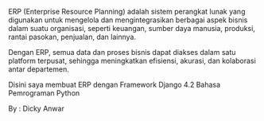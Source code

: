 ERP (Enterprise Resource Planning) adalah sistem perangkat lunak yang digunakan untuk mengelola dan mengintegrasikan berbagai aspek bisnis dalam suatu organisasi, seperti keuangan, sumber daya manusia, produksi, rantai pasokan, penjualan, dan lainnya.

Dengan ERP, semua data dan proses bisnis dapat diakses dalam satu platform terpusat, sehingga meningkatkan efisiensi, akurasi, dan kolaborasi antar departemen.

Disini saya membuat ERP dengan Framework Django 4.2 Bahasa Pemrograman Python

By : Dicky Anwar
